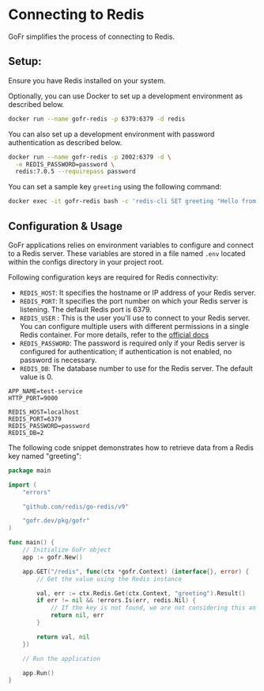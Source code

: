 # Connecting to Redis

GoFr simplifies the process of connecting to Redis.

## Setup:

Ensure you have Redis installed on your system.

Optionally, you can use Docker to set up a development environment as described below.

```bash
docker run --name gofr-redis -p 6379:6379 -d redis
```

You can also set up a development environment with password authentication as described below.

```bash
docker run --name gofr-redis -p 2002:6379 -d \
  -e REDIS_PASSWORD=password \
  redis:7.0.5 --requirepass password
```

You can set a sample key `greeting` using the following command:

```bash
docker exec -it gofr-redis bash -c 'redis-cli SET greeting "Hello from Redis."'
```

## Configuration & Usage

GoFr applications relies on environment variables to configure and connect to a Redis server. 
These variables are stored in a file named `.env` located within the configs directory in your project root.

Following configuration keys are required for Redis connectivity:

* `REDIS_HOST`: It specifies the hostname or IP address of your Redis server.
* `REDIS_PORT`: It specifies the port number on which your Redis server is listening. The default Redis port is 6379.
* `REDIS_USER` : This is the user you'll use to connect to your Redis server. You can configure multiple users with different permissions in a single Redis container. For more details, refer to the [official docs](https://redis.io/docs/latest/operate/oss_and_stack/management/security/acl/)
* `REDIS_PASSWORD`: The password is required only if your Redis server is configured for authentication; if authentication is not enabled, no password is necessary.
* `REDIS_DB`: The database number to use for the Redis server. The default value is 0.
```dotenv
APP_NAME=test-service
HTTP_PORT=9000

REDIS_HOST=localhost
REDIS_PORT=6379
REDIS_PASSWORD=password
REDIS_DB=2
```

The following code snippet demonstrates how to retrieve data from a Redis key named "greeting":

```go
package main

import (
	"errors"

	"github.com/redis/go-redis/v9"

	"gofr.dev/pkg/gofr"
)

func main() {
	// Initialize GoFr object
	app := gofr.New()

	app.GET("/redis", func(ctx *gofr.Context) (interface{}, error) {
		// Get the value using the Redis instance

		val, err := ctx.Redis.Get(ctx.Context, "greeting").Result()
		if err != nil && !errors.Is(err, redis.Nil) {
			// If the key is not found, we are not considering this an error and returning ""
			return nil, err
		}

		return val, nil
	})

	// Run the application

	app.Run()
}
```
